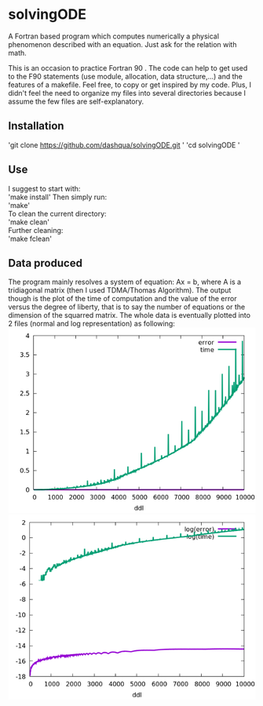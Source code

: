# solvingODE
A Fortran based program which computes numerically a physical phenomenon described with an equation.
Just ask for the relation with math.

This is an occasion to practice Fortran 90 . The code can help to get used to the F90 statements (use module, allocation, data structure,...) and the features of a makefile. Feel free, to copy or get inspired by my code.
Plus, I didn't feel the need to organize my files into several directories because I assume the few files are self-explanatory.

Installation
-
  'git clone https://github.com/dashqua/solvingODE.git  '
  'cd solvingODE  '

Use
-
I suggest to start with:  
  'make install'
Then simply run:  
  'make'  
To clean the current directory:  
  'make clean'  
Further cleaning:  
  'make fclean'  

Data produced
-
The program mainly resolves a system of equation: Ax = b, where A is a tridiagonal matrix (then I used TDMA/Thomas Algorithm).
The output though is the plot of the time of computation and the value of the error versus the degree of liberty, that is to say the number of equations or the dimension of the squarred matrix. The whole data is eventually plotted into 2 files (normal and log representation) as following:  
![GitHub Logo](/vizualize.png)  
![GitHub Logo](/logvizualize.png)  
